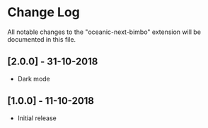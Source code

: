 # Change Log

All notable changes to the "oceanic-next-bimbo" extension will be documented in this file.

## [2.0.0] - 31-10-2018

* Dark mode

## [1.0.0] - 11-10-2018

* Initial release
